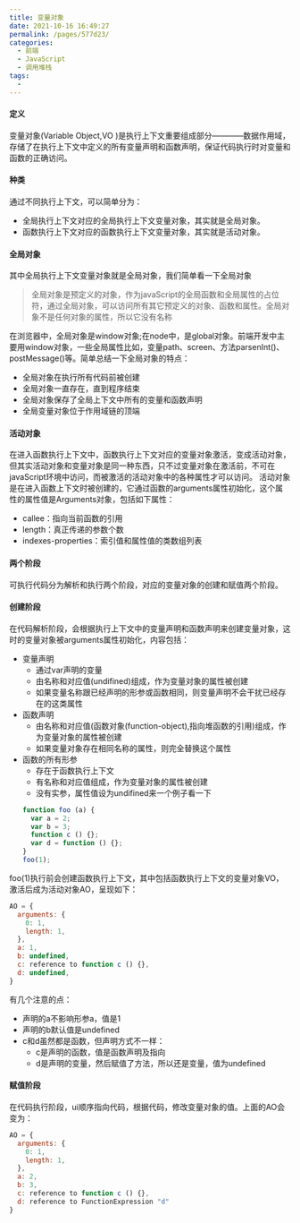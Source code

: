 ```yaml
---
title: 变量对象
date: 2021-10-16 16:49:27
permalink: /pages/577d23/
categories:
  - 前端
  - JavaScript
  - 调用堆栈
tags:
  - 
---
```

#### 定义
变量对象(Variable Object,VO )是执行上下文重要组成部分————数据作用域，存储了在执行上下文中定义的所有变量声明和函数声明，保证代码执行时对变量和函数的正确访问。
#### 种类
通过不同执行上下文，可以简单分为：
* 全局执行上下文对应的全局执行上下文变量对象，其实就是全局对象。
* 函数执行上下文对应的函数执行上下文变量对象，其实就是活动对象。
#### 全局对象
其中全局执行上下文变量对象就是全局对象，我们简单看一下全局对象
> 全局对象是预定义的对象，作为javaScript的全局函数和全局属性的占位符，通过全局对象，可以访问所有其它预定义的对象、函数和属性。全局对象不是任何对象的属性，所以它没有名称
>
在浏览器中，全局对象是window对象;在node中，是global对象。前端开发中主要用window对象，一些全局属性比如，变量path、screen、方法parsenInt()、postMessage()等。简单总结一下全局对象的特点：
* 全局对象在执行所有代码前被创建
* 全局对象一直存在，直到程序结束
* 全局对象保存了全局上下文中所有的变量和函数声明
* 全局变量对象位于作用域链的顶端
#### 活动对象
在进入函数执行上下文中，函数执行上下文对应的变量对象激活，变成活动对象，但其实活动对象和变量对象是同一种东西，只不过变量对象在激活前，不可在javaScript环境中访问，而被激活的活动对象中的各种属性才可以访问。
活动对象是在进入函数上下文时被创建的，它通过函数的arguments属性初始化，这个属性的属性值是Arguments对象，包括如下属性：
* callee：指向当前函数的引用
* length：真正传递的参数个数
* indexes-properties：索引值和属性值的类数组列表
#### 两个阶段
可执行代码分为解析和执行两个阶段，对应的变量对象的创建和赋值两个阶段。
#### 创建阶段
在代码解析阶段，会根据执行上下文中的变量声明和函数声明来创建变量对象，这时的变量对象被arguments属性初始化，内容包括：
* 变量声明
  - 通过var声明的变量
  - 由名称和对应值(undifined)组成，作为变量对象的属性被创建
  - 如果变量名称跟已经声明的形参或函数相同，则变量声明不会干扰已经存在的这类属性
* 函数声明
  - 由名称和对应值(函数对象(function-object),指向堆函数的引用)组成，作为变量对象的属性被创建
  - 如果变量对象存在相同名称的属性，则完全替换这个属性
* 函数的所有形参
  - 存在于函数执行上下文
  - 有名称和对应值组成，作为变量对象的属性被创建
  - 没有实参，属性值设为undifined来一个例子看一下
  ```js
  function foo (a) {
    var a = 2;
    var b = 3;
    function c () {};
    var d = function () {};
  }
  foo(1);
  ```
foo(1)执行前会创建函数执行上下文，其中包括函数执行上下文的变量对象VO，激活后成为活动对象AO，呈现如下：
```js
AO = {
  arguments: {
    0: 1,
    length: 1,
  },
  a: 1,
  b: undefined,
  c: reference to function c () {},
  d: undefined,
}
```
有几个注意的点：
* 声明的a不影响形参a，值是1
* 声明的b默认值是undefined
* c和d虽然都是函数，但声明方式不一样：
  - c是声明的函数，值是函数声明及指向
  - d是声明的变量，然后赋值了方法，所以还是变量，值为undefined
#### 赋值阶段
在代码执行阶段，ui顺序指向代码，根据代码，修改变量对象的值。上面的AO会变为：
```js
AO = {
  arguments: {
    0: 1,
    length: 1,
  },
  a: 2,
  b: 3, 
  c: reference to function c () {},
  d: reference to FunctionExpression "d"
}
```